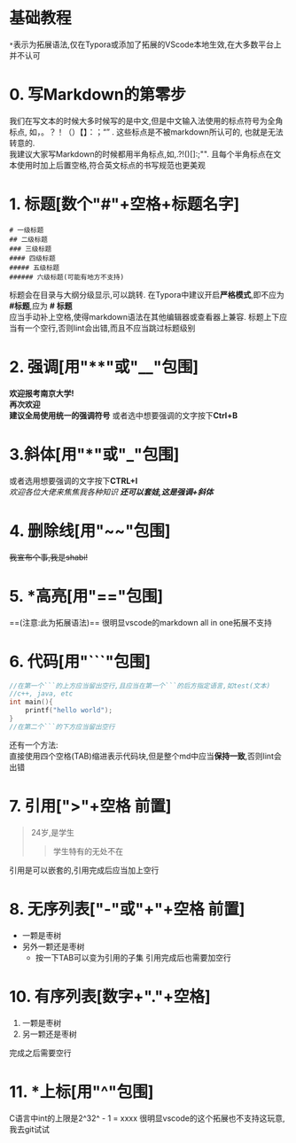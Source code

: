 
# 基础教程

`*`表示为拓展语法,仅在Typora或添加了拓展的VScode本地生效,在大多数平台上并不认可

# 0. 写Markdown的第零步

我们在写文本的时候大多时候写的是中文,但是中文输入法使用的标点符号为全角标点, 如，。？！（）【】：；“” . 这些标点是不被markdown所认可的, 也就是无法转意的.  
我建议大家写Markdown的时候都用半角标点,如,.?!()[]:;"". 且每个半角标点在文本使用时加上后置空格,符合英文标点的书写规范也更美观

# 1. 标题[数个"#"+空格+标题名字]

```text
# 一级标题
## 二级标题
### 三级标题
#### 四级标题
##### 五级标题
###### 六级标题(可能有地方不支持)
```

标题会在目录与大纲分级显示,可以跳转.
在Typora中建议开启**严格模式**,即不应为 **#标题**,应为 **# 标题**  
应当手动补上空格,使得markdown语法在其他编辑器或查看器上兼容.
标题上下应当有一个空行,否则lint会出错,而且不应当跳过标题级别

# 2. 强调[用"**"或"__"包围]

**欢迎报考南京大学!**  
**再次欢迎**  
**建议全局使用统一的强调符号**
或者选中想要强调的文字按下**Ctrl+B**

# 3.斜体[用"*"或"_"包围]

或者选用想要强调的文字按下**CTRL+I**  
*欢迎各位大佬来焦焦我各种知识*
***还可以套娃,这是强调+斜体***

# 4. 删除线[用"~~"包围]

~~我宣布个事,我是shabi!~~

# 5. *高亮[用"=="包围]

==(注意:此为拓展语法)==
很明显vscode的markdown all in one拓展不支持

# 6. 代码[用"```"包围]

```c++
//在第一个```的上方应当留出空行,且应当在第一个```的后方指定语言,如test(文本)
//c++, java, etc
int main(){  
    printf("hello world");  
}
//在第二个```的下方应当留出空行
```

还有一个方法:  
直接使用四个空格(TAB)缩进表示代码块,但是整个md中应当**保持一致**,否则lint会出错  

# 7. 引用[">"+空格 前置]

> 24岁,是学生  
> > 学生特有的无处不在  

引用是可以嵌套的,引用完成后应当加上空行

# 8. 无序列表["-"或"+"+空格 前置]

- 一颗是枣树  
- 另外一颗还是枣树  
  - 按一下TAB可以变为引用的子集
引用完成后也需要加空行

# 10. 有序列表[数字+"."+空格]

1. 一颗是枣树
2. 另一颗还是枣树

完成之后需要空行

# 11. *上标[用"^"包围]

C语言中int的上限是2^32^ - 1 = xxxx
很明显vscode的这个拓展也不支持这玩意,我去git试试

